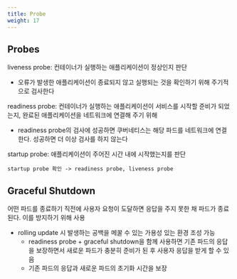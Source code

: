 ```yaml
---
title: Probe
weight: 17
---
```

## Probes
liveness probe: 컨테이너가 실행하는 애플리케이션이 정상인지 판단
- 오류가 발생한 애플리케이션이 종료되지 않고 실행되는 것을 확인하기 위해 주기적으로 검사한다

readiness probe: 컨테이너가 실행하는 애플리케이션이 서비스를 시작할 준비가 되었는지, 완료된 애플리케이션을 네트워크에 연결해 주기 위해
- readiness probe의 검사에 성공하면 쿠버네티스는 해당 파드를 네트워크에 연결한다. 성공하면 더 이상 검사를 하지 않는다

startup probe: 애플리케이션이 주어진 시간 내에 시작했는지를 판단

```
startup probe 확인 -> readiness probe, liveness probe
```

## Graceful Shutdown
어떤 파드를 종료하기 직전에 사용자 요청이 도달하면 응답을 주지 못한 채 파드가 종료된다. 이를 방지하기 위해 사용

- rolling update 시 발생하는 공백을 메꿀 수 있는 가용성 있는 환경 조성 가능
  - readiness probe + graceful shutdown을 함께 사용하면 기존 파드의 응답을 보장하면서 새로운 파드가 충분히 준비가 된 후 사용자 응답을 받게 할 수 있음
  - 기존 파드의 응답과 새로운 파드의 초기화 시간을 보장